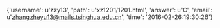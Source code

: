 {'username': u'zzy13', 'path': u'xz1201/1201.html', 'answer': u'C', 'email': u'zhangzheyu13@mails.tsinghua.edu.cn', 'time': '2016-02-26:19:30:26'}